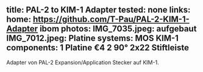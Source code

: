 title: PAL-2 to KIM-1 Adapter
tested: none
links:
    home: https://github.com/T-Pau/PAL-2-KIM-1-Adapter
    ibom
photos:
    IMG_7035.jpeg: aufgebaut
    IMG_7012.jpeg: Platine
systems:
    MOS KIM-1
components:
    1 Platine €4
    2 90° 2x22 Stiftleiste
--- 
Adapter von PAL-2 Expansion/Application Stecker auf KIM-1.

